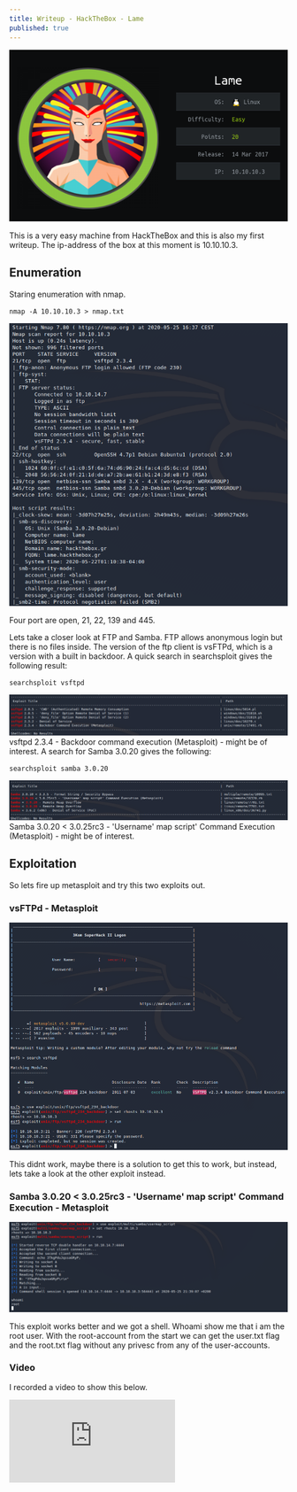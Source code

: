 ```yaml
---
title: Writeup - HackTheBox - Lame
published: true
---
```

![](Pictures/Lame/logo.png)

This is a very easy machine from HackTheBox and this is also my first writeup.
The ip-address of the box at this moment is 10.10.10.3.

## [](#header-2)Enumeration

Staring enumeration with nmap.

```
nmap -A 10.10.10.3 > nmap.txt
```
![](Pictures/Lame/nmap.png)

Four port are open, 21, 22, 139 and 445.

Lets take a closer look at FTP and Samba.
FTP allows anonymous login but there is no files inside.
The version of the ftp client is vsFTPd, which is a version with a built in backdoor.
A quick search in searchsploit gives the following result:
```
searchsploit vsftpd
```
![](Pictures/Lame/searchsploit1.png)
vsftpd 2.3.4 - Backdoor command execution (Metasploit) - might be of interest.
A search for Samba 3.0.20 gives the following:

```
searchsploit samba 3.0.20
```

![](Pictures/Lame/searchsploit2.png)
Samba 3.0.20 < 3.0.25rc3 - 'Username' map script' Command Execution (Metasploit) - might be of interest.

## [](#header-2)Exploitation



So lets fire up metasploit and try this two exploits out.
### [](#header-3)vsFTPd - Metasploit

![](Pictures/Lame/meta1.png)

This didnt work, maybe there is a solution to get this to work, but instead, lets take a look at the other exploit instead.





### [](#header-3)Samba 3.0.20 < 3.0.25rc3 - 'Username' map script' Command Execution - Metasploit

![](Pictures/Lame/meta2.png)

This exploit works better and we got a shell. Whoami show me that i am the root user. With the root-account from the start we can get the user.txt flag and the root.txt flag without any privesc from any of the user-accounts.


### [](#header-3)Video
I recorded a video to show this below.
<iframe src="https://open.lbry.com/@datahackare:2/HackTheBox-Lame:3?r=4ZiiZHmMH3pyYBTQ5BZUtwi1WcPodLCf" allowfullscreen="true" style="border:0"></iframe>
 

